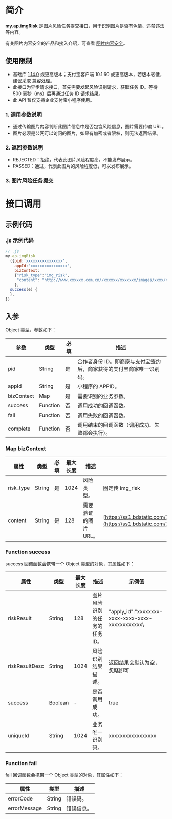 # 简介
**my.ap.imgRisk** 是图片风险任务提交接口，用于识别图片是否有色情、违禁违法等内容。

有关图片内容安全的产品和接入介绍，可查看 [图片内容安全](https://opendocs.alipay.com/mini/introduce/img_risk)。

## 使用限制

- 基础库 [1.14.0](https://opendocs.alipay.com/mini/framework/lib) 或更高版本；支付宝客户端 10.1.60 或更高版本，若版本较低，建议采取 [兼容处理](https://opendocs.alipay.com/mini/framework/compatibility)。
- 此接口为异步请求接口，首先需要发起风险识别请求，获取任务 ID。等待 500 毫秒（ms）后再通过任务 ID 请求结果。
- 此 API 暂仅支持企业支付宝小程序使用。

### 1. 调用参数说明

- 通过传输图片内容判断此图片信息中是否包含风险信息，图片需要传输 URL。
- 图片必须是公网可以访问的图片，如果有加密或者限权，则无法返回结果。

### 2. 返回参数说明

- REJECTED：拒绝，代表此图片风险程度高，不能发布展示。
- PASSED：通过，代表此图片的风险程度低，可以发布展示。

### 3. 图片风险任务提交

# 接口调用

## 示例代码

### .js 示例代码
```javascript
// .js
my.ap.imgRisk
  ({pid:'xxxxxxxxxxxxxxxx',  
    appId:'xxxxxxxxxxxxxxxx',  
    bizContext:
    {"risk_type":"img_risk",
     "content": "http://www.xxxxxx.com.cn//xxxxxx/xxxxxxx/images/xxxx/xx/xxx.png"
    },
  success(e) {
  },
})
```

## 入参
Object 类型，参数如下：

| **参数** | **类型** | **必填** | **描述** |
| --- | --- | --- | --- |
| pid | String | 是 | 合作者身份 ID。即商家与支付宝签约后，商家获得的支付宝商家唯一识别码。 |
| appId | String | 是 | 小程序的 APPID。 |
| bizContext | Map | 是 | 需要识别的业务参数。 |
| success | Function | 否 | 调用成功的回调函数。 |
| fail | Function | 否 | 调用失败的回调函数。 |
| complete | Function | 否 | 调用结束的回调函数（调用成功、失败都会执行）。 |

### Map bizContext
| **属性** | **类型** | **必填** | **最大长度** | **描述** | **示例值** |
| --- | --- | --- | --- | --- | --- |
| risk_type | String | 是 | 1024 | 风险类型。 | 固定传 img_risk |
| content | String | 是 | 128 | 需要验证的图片 URL。 | [https://ss1.bdstatic.com/70cFvXSh_Q1YnxGkpoWK1HF6hhy/it/u=3180559933,1841450308&fm=26&gp=0.jpg](https://ss1.bdstatic.com/70cFvXSh_Q1YnxGkpoWK1HF6hhy/it/u=3180559933,1841450308&fm=26&gp=0.jpg) |

### Function success
success 回调函数会携带一个 Object 类型的对象，其属性如下：

| **属性** | **类型** | **最大长度** | **描述** | **示例值** |
| --- | --- | --- | --- | --- |
| riskResult      | String | 128 | 图片风险识别的任务的任务ID。 | \"apply_id\":\"xxxxxxxx-xxxx-xxxx-xxxx-xxxxxxxxxxxx\ |
| riskResultDesc | String | 1024 | 风险识别结果描述。 | 返回结果会默认为空，忽略即可 |
| success | Boolean | - | 是否调用成功。 | true |
| uniqueId | String | 1024 | 业务唯一识别码。 | xxxxxxxxxxxxxxxxx |

### Function fail
fail 回调函数会携带一个 Object 类型的对象，其属性如下：

| **属性** | **类型** | **描述** |
| --- | --- | --- |
| errorCode | String | 错误码。 |
| errorMessage | String | 错误信息。 |
